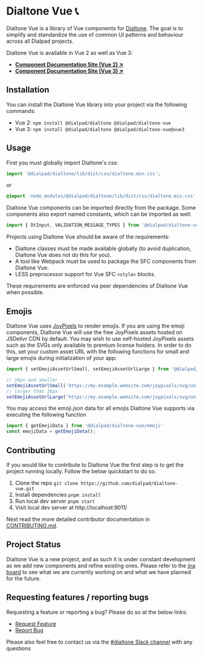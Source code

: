 # Dialtone Vue 📞

Dialtone Vue is a library of Vue components for [Dialtone][dt]. The goal is to simplify and standardize the use of common UI patterns and behaviour across all Dialpad projects.

Dialtone Vue is available in Vue 2 as well as Vue 3:

- **[Component Documentation Site (Vue 2) ↗️][dialtone-vue]**
- **[Component Documentation Site (Vue 3) ↗️][dialtone-vue3]**

[dt]: https://dialpad.design
[dialtone-vue]: https://vue.dialpad.design
[dialtone-vue3]: https://vue.dialpad.design/vue3

## Installation

You can install the Dialtone Vue library into your project via the following commands:

- Vue 2: `npm install @dialpad/dialtone @dialpad/dialtone-vue`
- Vue 3: `npm install @dialpad/dialtone @dialpad/dialtone-vue@vue3`

## Usage

First you must globally import Dialtone's css:

```js
import '@dialpad/dialtone/lib/dist/css/dialtone.min.css';
```

or

```css
@import 'node_modules/@dialpad/dialtone/lib/dist/css/dialtone.min.css';
```

Dialtone Vue components can be imported directly from the package. Some components also export named constants, which can be imported as well:

```js
import { DtInput, VALIDATION_MESSAGE_TYPES } from '@dialpad/dialtone-vue';
```

Projects using Dialtone Vue should be aware of the requirements:

- Dialtone classes must be made available globally (to avoid duplication, Dialtone Vue does not do this for you).
- A tool like Webpack must be used to package the SFC components from Dialtone Vue.
- LESS preprocessor support for Vue SFC `<style>` blocks.

These requirements are enforced via peer dependencies of Dialtone Vue when possible.

## Emojis

Dialtone Vue uses [JoyPixels](https://www.joypixels.com/) to render emojis. If you are using the emoji components, Dialtone Vue will use the free JoyPixels assets hosted on JSDelivr CDN by default. 
You may wish to use self-hosted JoyPixels assets such as the SVGs only available to premium license holders. 
In order to do this, set your custom asset URL with the following functions for small and large emojis during initialization of your app:

```js
import { setEmojiAssetUrlSmall, setEmojiAssetUrlLarge } from '@dialpad/dialtone-vue/emoji'

// 16px and smaller
setEmojiAssetUrlSmall('https://my.example.website.com/joypixels/svg/unicode/32/', '.png')
// larger than 16px
setEmojiAssetUrlLarge('https://my.example.website.com/joypixels/svg/unicode/', '.svg')
```

You may access the emoji.json data for all emojis Dialtone Vue supports via executing the following function

```js
import { getEmojiData } from '@dialpad/dialtone-vue/emoji'
const emojiData = getEmojiData();
```

## Contributing

If you would like to contribute to Dialtone Vue the first step is to get the project running locally. Follow the below quickstart to do so.

1. Clone the repo `git clone https://github.com/dialpad/dialtone-vue.git`
2. Install dependencies `pnpm install`
3. Run local dev server `pnpm start`
4. Visit local dev server at http://localhost:9011/

Next read the more detailed contributor documentation in [CONTRIBUTING.md](.github/CONTRIBUTING.md).

## Project Status

Dialtone Vue is a new project, and as such it is under constant development as we add new components and refine existing ones. Please refer to the [jira board][jira] to see what we are currently working on and what we have planned for the future.

[jira]: https://dialpad.atlassian.net/browse/DT
[request]: https://dialpad.atlassian.net/secure/CreateIssue.jspa?issuetype=10901&pid=12428
[report]: https://dialpad.atlassian.net/secure/CreateIssue.jspa?issuetype=10878&pid=12428

## Requesting features / reporting bugs

Requesting a feature or reporting a bug? Please do so at the below links:

- [Request Feature](https://dialpad.atlassian.net/secure/CreateIssue.jspa?issuetype=10901&pid=12428)
- [Report Bug](https://dialpad.atlassian.net/secure/CreateIssue.jspa?issuetype=10878&pid=12428)

Please also feel free to contact us via the [#dialtone Slack channel](https://dialpad.slack.com/messages/dialtone/) with any questions

